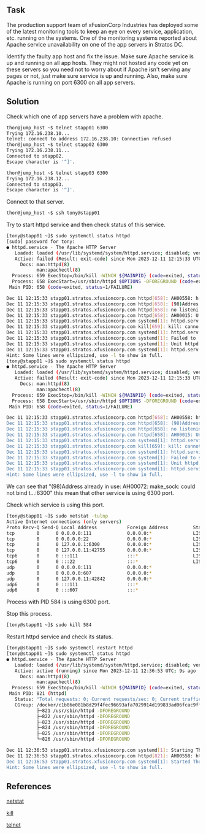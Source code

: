 ## Task
The production support team of xFusionCorp Industries has deployed some of the latest monitoring tools to keep an eye on every service, application, etc. running on the systems. One of the monitoring systems reported about Apache service unavailability on one of the app servers in Stratos DC.

Identify the faulty app host and fix the issue. Make sure Apache service is up and running on all app hosts. They might not hosted any code yet on these servers so you need not to worry about if Apache isn't serving any pages or not, just make sure service is up and running. Also, make sure Apache is running on port 6300 on all app servers.
## Solution
Check which one of app servers have a problem with apache.

```sh
thor@jump_host ~$ telnet stapp01 6300
Trying 172.16.238.10...
telnet: connect to address 172.16.238.10: Connection refused
thor@jump_host ~$ telnet stapp02 6300
Trying 172.16.238.11...
Connected to stapp02.
Escape character is '^]'.

thor@jump_host ~$ telnet stapp03 6300
Trying 172.16.238.12...
Connected to stapp03.
Escape character is '^]'.

```

Connect to that server.

```sh
thor@jump_host ~$ ssh tony@stapp01
```

Try to start httpd service and then check status of this service.

```sh
[tony@stapp01 ~]$ sudo systemctl status httpd
[sudo] password for tony: 
● httpd.service - The Apache HTTP Server
   Loaded: loaded (/usr/lib/systemd/system/httpd.service; disabled; vendor preset: disabled)
   Active: failed (Result: exit-code) since Mon 2023-12-11 12:15:33 UTC; 14min ago
     Docs: man:httpd(8)
           man:apachectl(8)
  Process: 659 ExecStop=/bin/kill -WINCH ${MAINPID} (code=exited, status=1/FAILURE)
  Process: 658 ExecStart=/usr/sbin/httpd $OPTIONS -DFOREGROUND (code=exited, status=1/FAILURE)
 Main PID: 658 (code=exited, status=1/FAILURE)

Dec 11 12:15:33 stapp01.stratos.xfusioncorp.com httpd[658]: AH00558: h...
Dec 11 12:15:33 stapp01.stratos.xfusioncorp.com httpd[658]: (98)Addres...
Dec 11 12:15:33 stapp01.stratos.xfusioncorp.com httpd[658]: no listeni...
Dec 11 12:15:33 stapp01.stratos.xfusioncorp.com httpd[658]: AH00015: U...
Dec 11 12:15:33 stapp01.stratos.xfusioncorp.com systemd[1]: httpd.serv...
Dec 11 12:15:33 stapp01.stratos.xfusioncorp.com kill[659]: kill: canno...
Dec 11 12:15:33 stapp01.stratos.xfusioncorp.com systemd[1]: httpd.serv...
Dec 11 12:15:33 stapp01.stratos.xfusioncorp.com systemd[1]: Failed to ...
Dec 11 12:15:33 stapp01.stratos.xfusioncorp.com systemd[1]: Unit httpd...
Dec 11 12:15:33 stapp01.stratos.xfusioncorp.com systemd[1]: httpd.serv...
Hint: Some lines were ellipsized, use -l to show in full.
[tony@stapp01 ~]$ sudo systemctl status httpd
● httpd.service - The Apache HTTP Server
   Loaded: loaded (/usr/lib/systemd/system/httpd.service; disabled; vendor preset: disabled)
   Active: failed (Result: exit-code) since Mon 2023-12-11 12:15:33 UTC; 14min ago
     Docs: man:httpd(8)
           man:apachectl(8)
  Process: 659 ExecStop=/bin/kill -WINCH ${MAINPID} (code=exited, status=1/FAILURE)
  Process: 658 ExecStart=/usr/sbin/httpd $OPTIONS -DFOREGROUND (code=exited, status=1/FAILURE)
 Main PID: 658 (code=exited, status=1/FAILURE)

Dec 11 12:15:33 stapp01.stratos.xfusioncorp.com httpd[658]: AH00558: httpd: Could not reliably determine the server's fully ...ssage
Dec 11 12:15:33 stapp01.stratos.xfusioncorp.com httpd[658]: (98)Address already in use: AH00072: make_sock: could not bind t...:6300
Dec 11 12:15:33 stapp01.stratos.xfusioncorp.com httpd[658]: no listening sockets available, shutting down
Dec 11 12:15:33 stapp01.stratos.xfusioncorp.com httpd[658]: AH00015: Unable to open logs
Dec 11 12:15:33 stapp01.stratos.xfusioncorp.com systemd[1]: httpd.service: main process exited, code=exited, status=1/FAILURE
Dec 11 12:15:33 stapp01.stratos.xfusioncorp.com kill[659]: kill: cannot find process ""
Dec 11 12:15:33 stapp01.stratos.xfusioncorp.com systemd[1]: httpd.service: control process exited, code=exited status=1
Dec 11 12:15:33 stapp01.stratos.xfusioncorp.com systemd[1]: Failed to start The Apache HTTP Server.
Dec 11 12:15:33 stapp01.stratos.xfusioncorp.com systemd[1]: Unit httpd.service entered failed state.
Dec 11 12:15:33 stapp01.stratos.xfusioncorp.com systemd[1]: httpd.service failed.
Hint: Some lines were ellipsized, use -l to show in full.
```

We can see that "(98)Address already in use: AH00072: make_sock: could not bind t...:6300" this mean that other service is using 6300 port.

Check which service is using this port.

```sh
[tony@stapp01 ~]$ sudo netstat -tulnp
Active Internet connections (only servers)
Proto Recv-Q Send-Q Local Address           Foreign Address         State       PID/Program name    
tcp        0      0 0.0.0.0:111             0.0.0.0:*               LISTEN      1/init              
tcp        0      0 0.0.0.0:22              0.0.0.0:*               LISTEN      472/sshd            
tcp        0      0 127.0.0.1:6300          0.0.0.0:*               LISTEN      584/sendmail: accep 
tcp        0      0 127.0.0.11:42755        0.0.0.0:*               LISTEN      -                   
tcp6       0      0 :::111                  :::*                    LISTEN      433/rpcbind         
tcp6       0      0 :::22                   :::*                    LISTEN      472/sshd            
udp        0      0 0.0.0.0:111             0.0.0.0:*                           1/init              
udp        0      0 0.0.0.0:607             0.0.0.0:*                           433/rpcbind         
udp        0      0 127.0.0.11:42842        0.0.0.0:*                           -                   
udp6       0      0 :::111                  :::*                                433/rpcbind         
udp6       0      0 :::607                  :::*                                433/rpcbind  
```
Process with PID 584 is using 6300 port.

Stop this process.

```sh
[tony@stapp01 ~]$ sudo kill 584
```

Restart httpd service and check its status.

```sh
[tony@stapp01 ~]$ sudo systemctl restart httpd
[tony@stapp01 ~]$ sudo systemctl status httpd
● httpd.service - The Apache HTTP Server
   Loaded: loaded (/usr/lib/systemd/system/httpd.service; disabled; vendor preset: disabled)
   Active: active (running) since Mon 2023-12-11 12:36:53 UTC; 9s ago
     Docs: man:httpd(8)
           man:apachectl(8)
  Process: 659 ExecStop=/bin/kill -WINCH ${MAINPID} (code=exited, status=1/FAILURE)
 Main PID: 821 (httpd)
   Status: "Total requests: 0; Current requests/sec: 0; Current traffic:   0 B/sec"
   CGroup: /docker/c1b86e081b8d29f4fec96693afa7029914d199833ad06fcac9ffd461c1bcabf2/system.slice/httpd.service
           ├─821 /usr/sbin/httpd -DFOREGROUND
           ├─822 /usr/sbin/httpd -DFOREGROUND
           ├─823 /usr/sbin/httpd -DFOREGROUND
           ├─824 /usr/sbin/httpd -DFOREGROUND
           ├─825 /usr/sbin/httpd -DFOREGROUND
           └─826 /usr/sbin/httpd -DFOREGROUND

Dec 11 12:36:53 stapp01.stratos.xfusioncorp.com systemd[1]: Starting The Apache HTTP Server...
Dec 11 12:36:53 stapp01.stratos.xfusioncorp.com httpd[821]: AH00558: httpd: Could not reliably determine the server's fully ...ssage
Dec 11 12:36:53 stapp01.stratos.xfusioncorp.com systemd[1]: Started The Apache HTTP Server.
Hint: Some lines were ellipsized, use -l to show in full.
```

## References

[netstat](https://man7.org/linux/man-pages/man8/netstat.8.html)

[kill](https://man7.org/linux/man-pages/man2/kill.2.html)

[telnet](https://www.commandlinux.com/man-page/man1/telnet.1.html)
